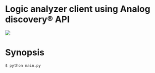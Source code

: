 # Logic analyzer client using Analog discovery® API
![](http://cdn6.bigcommerce.com/s-7gavg/products/115/images/2197/Analog_Discovery_box_600__58673.1440203970.1280.1280.png)

# Synopsis
```
$ python main.py
```

